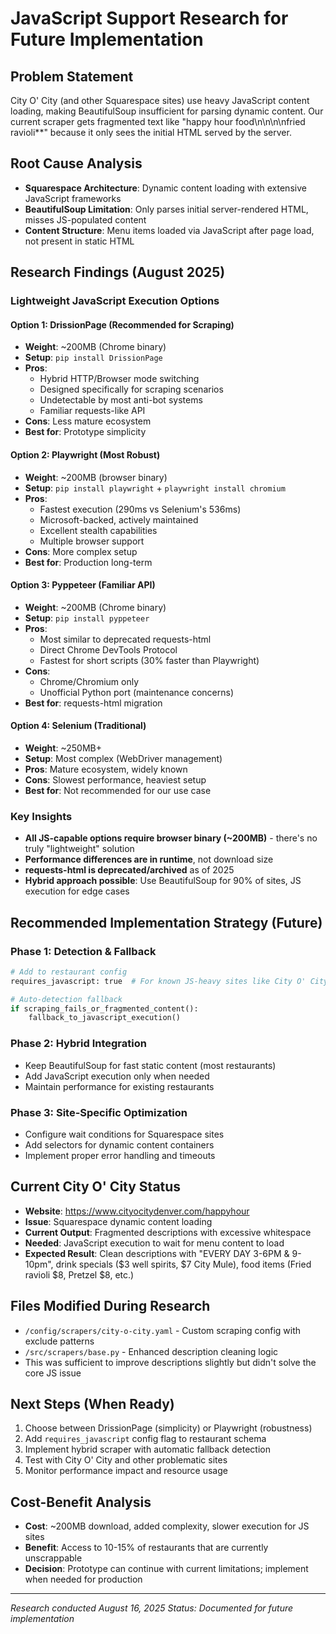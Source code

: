 # JavaScript Support Research for Future Implementation

## Problem Statement
City O' City (and other Squarespace sites) use heavy JavaScript content loading, making BeautifulSoup insufficient for parsing dynamic content. Our current scraper gets fragmented text like "happy hour food\n\n\n\nfried ravioli**" because it only sees the initial HTML served by the server.

## Root Cause Analysis
- **Squarespace Architecture**: Dynamic content loading with extensive JavaScript frameworks
- **BeautifulSoup Limitation**: Only parses initial server-rendered HTML, misses JS-populated content
- **Content Structure**: Menu items loaded via JavaScript after page load, not present in static HTML

## Research Findings (August 2025)

### Lightweight JavaScript Execution Options

#### Option 1: DrissionPage (Recommended for Scraping)
- **Weight**: ~200MB (Chrome binary)
- **Setup**: `pip install DrissionPage`
- **Pros**:
  - Hybrid HTTP/Browser mode switching
  - Designed specifically for scraping scenarios
  - Undetectable by most anti-bot systems
  - Familiar requests-like API
- **Cons**: Less mature ecosystem
- **Best for**: Prototype simplicity

#### Option 2: Playwright (Most Robust)
- **Weight**: ~200MB (browser binary)
- **Setup**: `pip install playwright` + `playwright install chromium`
- **Pros**:
  - Fastest execution (290ms vs Selenium's 536ms)
  - Microsoft-backed, actively maintained
  - Excellent stealth capabilities
  - Multiple browser support
- **Cons**: More complex setup
- **Best for**: Production long-term

#### Option 3: Pyppeteer (Familiar API)
- **Weight**: ~200MB (Chrome binary)
- **Setup**: `pip install pyppeteer`
- **Pros**:
  - Most similar to deprecated requests-html
  - Direct Chrome DevTools Protocol
  - Fastest for short scripts (30% faster than Playwright)
- **Cons**: 
  - Chrome/Chromium only
  - Unofficial Python port (maintenance concerns)
- **Best for**: requests-html migration

#### Option 4: Selenium (Traditional)
- **Weight**: ~250MB+
- **Setup**: Most complex (WebDriver management)
- **Pros**: Mature ecosystem, widely known
- **Cons**: Slowest performance, heaviest setup
- **Best for**: Not recommended for our use case

### Key Insights
- **All JS-capable options require browser binary (~200MB)** - there's no truly "lightweight" solution
- **Performance differences are in runtime**, not download size
- **requests-html is deprecated/archived** as of 2025
- **Hybrid approach possible**: Use BeautifulSoup for 90% of sites, JS execution for edge cases

## Recommended Implementation Strategy (Future)

### Phase 1: Detection & Fallback
```python
# Add to restaurant config
requires_javascript: true  # For known JS-heavy sites like City O' City

# Auto-detection fallback
if scraping_fails_or_fragmented_content():
    fallback_to_javascript_execution()
```

### Phase 2: Hybrid Integration
- Keep BeautifulSoup for fast static content (most restaurants)
- Add JavaScript execution only when needed
- Maintain performance for existing restaurants

### Phase 3: Site-Specific Optimization
- Configure wait conditions for Squarespace sites
- Add selectors for dynamic content containers
- Implement proper error handling and timeouts

## Current City O' City Status
- **Website**: https://www.cityocitydenver.com/happyhour
- **Issue**: Squarespace dynamic content loading
- **Current Output**: Fragmented descriptions with excessive whitespace
- **Needed**: JavaScript execution to wait for menu content to load
- **Expected Result**: Clean descriptions with "EVERY DAY 3-6PM & 9-10pm", drink specials ($3 well spirits, $7 City Mule), food items (Fried ravioli $8, Pretzel $8, etc.)

## Files Modified During Research
- `/config/scrapers/city-o-city.yaml` - Custom scraping config with exclude patterns
- `/src/scrapers/base.py` - Enhanced description cleaning logic
- This was sufficient to improve descriptions slightly but didn't solve the core JS issue

## Next Steps (When Ready)
1. Choose between DrissionPage (simplicity) or Playwright (robustness)
2. Add `requires_javascript` config flag to restaurant schema
3. Implement hybrid scraper with automatic fallback detection
4. Test with City O' City and other problematic sites
5. Monitor performance impact and resource usage

## Cost-Benefit Analysis
- **Cost**: ~200MB download, added complexity, slower execution for JS sites
- **Benefit**: Access to 10-15% of restaurants that are currently unscrappable
- **Decision**: Prototype can continue with current limitations; implement when needed for production

---
*Research conducted August 16, 2025*
*Status: Documented for future implementation*